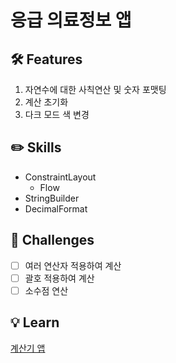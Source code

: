 # 응급 의료정보 앱
<p align="center">
    
</p>

## 🛠 Features

1. 자연수에 대한 사칙연산 및 숫자 포맷팅
2. 계산 초기화
3. 다크 모드 색 변경

## ✏️ Skills

* ConstraintLayout
  * Flow
* StringBuilder
* DecimalFormat

## 🐣 Challenges

- [ ] 여러 연산자 적용하여 계산
- [ ] 괄호 적용하여 계산
- [ ] 소수점 연산

## 💡 Learn
[계산기 앱](https://zest-cucumber-44b.notion.site/d523a23476a9443ea94727d07192f32c)
